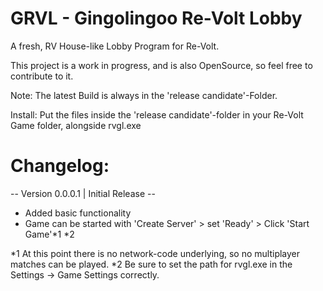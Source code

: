# GRVL - Gingolingoo Re-Volt Lobby

A fresh, RV House-like Lobby Program for Re-Volt.

This project is a work in progress, and is also OpenSource, so feel free to contribute to it.

Note: The latest Build is always in the 'release candidate'-Folder.

Install:
Put the files inside the 'release candidate'-folder in your Re-Volt Game folder, alongside rvgl.exe

# Changelog:

-- Version 0.0.0.1 | Initial Release --

+ Added basic functionality
+ Game can be started with 'Create Server' > set 'Ready' > Click 'Start Game'*1 *2


*1 At this point there is no network-code underlying, so no multiplayer matches can be played.
*2 Be sure to set the path for rvgl.exe in the Settings -> Game Settings correctly.
